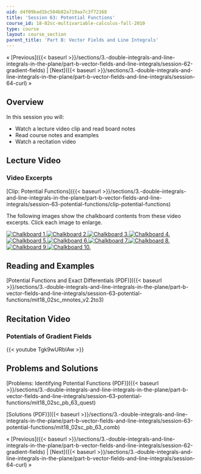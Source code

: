```yaml
---
uid: d4f09bad1bc504b82a719aa7c3f72168
title: 'Session 63: Potential Functions'
course_id: 18-02sc-multivariable-calculus-fall-2010
type: course
layout: course_section
parent_title: 'Part B: Vector Fields and Line Integrals'
---
```


« [Previous]({{< baseurl >}}/sections/3.-double-integrals-and-line-integrals-in-the-plane/part-b-vector-fields-and-line-integrals/session-62-gradient-fields) | [Next]({{< baseurl >}}/sections/3.-double-integrals-and-line-integrals-in-the-plane/part-b-vector-fields-and-line-integrals/session-64-curl) »

Overview
--------

In this session you will:

*   Watch a lecture video clip and read board notes
*   Read course notes and examples
*   Watch a recitation video

Lecture Video
-------------

### Video Excerpts

[Clip: Potential Functions]({{< baseurl >}}/sections/3.-double-integrals-and-line-integrals-in-the-plane/part-b-vector-fields-and-line-integrals/session-63-potential-functions/clip-potential-functions)

The following images show the chalkboard contents from these video excerpts. Click each image to enlarge.

[![Chalkboard 1.](https://open-learning-course-data-production.s3.amazonaws.com/18-02sc-multivariable-calculus-fall-2010/fa0d8f3c8d1f5673a01eab5a422f27fa_MIT18_02SC_L21Brds_7a.png)](https://open-learning-course-data-production.s3.amazonaws.com/18-02sc-multivariable-calculus-fall-2010/b7b88508af7ae4bf1b41f5dbfd837362_MIT18_02SC_L21Brds_7.png "Open in a new window.")[![Chalkboard 2.](https://open-learning-course-data-production.s3.amazonaws.com/18-02sc-multivariable-calculus-fall-2010/027d9e7496d29cb8f675ff48a1e17f93_MIT18_02SC_L21Brds_8a.png)](https://open-learning-course-data-production.s3.amazonaws.com/18-02sc-multivariable-calculus-fall-2010/e9ff8fd017b3b880e9b8d45f13e2f283_MIT18_02SC_L21Brds_8.png "Open in a new window.")[![Chalkboard 3.](https://open-learning-course-data-production.s3.amazonaws.com/18-02sc-multivariable-calculus-fall-2010/67bad0d526187cedff12b81e1399786a_MIT18_02SC_L21Brds_9a.png)](https://open-learning-course-data-production.s3.amazonaws.com/18-02sc-multivariable-calculus-fall-2010/4995e217519ea23854834c007f159a40_MIT18_02SC_L21Brds_9.png "Open in a new window.")[![Chalkboard 4.](https://open-learning-course-data-production.s3.amazonaws.com/18-02sc-multivariable-calculus-fall-2010/dfb1678488c5075b88a4567fa69ad60c_MIT18_02SC_L21Brds_10a.png)](https://open-learning-course-data-production.s3.amazonaws.com/18-02sc-multivariable-calculus-fall-2010/a8052ab7336af8244c7e51508793ec6c_MIT18_02SC_L21Brds_10.png "Open in a new window.")  
[![Chalkboard 5.](https://open-learning-course-data-production.s3.amazonaws.com/18-02sc-multivariable-calculus-fall-2010/521488b8e8bab6f4c623f4e9adcd7280_MIT18_02SC_L21Brds_11a.png)](https://open-learning-course-data-production.s3.amazonaws.com/18-02sc-multivariable-calculus-fall-2010/56f8e665b6f1cbcbdbb9efc4ca5ee512_MIT18_02SC_L21Brds_11.png "Open in a new window.")[![Chalkboard 6.](https://open-learning-course-data-production.s3.amazonaws.com/18-02sc-multivariable-calculus-fall-2010/e23bcd93c998445fabf56087a56c5663_MIT18_02SC_L21Brds_12a.png)](https://open-learning-course-data-production.s3.amazonaws.com/18-02sc-multivariable-calculus-fall-2010/69f52e1b36587cbc539f36ecbca44e62_MIT18_02SC_L21Brds_12.png "Open in a new window.")[![Chalkboard 7.](https://open-learning-course-data-production.s3.amazonaws.com/18-02sc-multivariable-calculus-fall-2010/f90dedc3b38b8d911bfa2eb68790383e_MIT18_02SC_L21Brds_13a.png)](https://open-learning-course-data-production.s3.amazonaws.com/18-02sc-multivariable-calculus-fall-2010/fe8c9a9979a48a930c5594cd1c16b1fc_MIT18_02SC_L21Brds_13.png "Open in a new window.")[![Chalkboard 8.](https://open-learning-course-data-production.s3.amazonaws.com/18-02sc-multivariable-calculus-fall-2010/55b6c695a12bd74ceefe2546ad9165ec_MIT18_02SC_L21Brds_14a.png)](https://open-learning-course-data-production.s3.amazonaws.com/18-02sc-multivariable-calculus-fall-2010/7ff2a0ee1de77fc12b342e53938ebdc8_MIT18_02SC_L21Brds_14.png "Open in a new window.")  
[![Chalkboard 9.](https://open-learning-course-data-production.s3.amazonaws.com/18-02sc-multivariable-calculus-fall-2010/407a216705f59e0e9b9991ec2f0b9a36_MIT18_02SC_L21Brds_15a.png)](https://open-learning-course-data-production.s3.amazonaws.com/18-02sc-multivariable-calculus-fall-2010/c67830871adaf722723ed35e2ae38b80_MIT18_02SC_L21Brds_15.png "Open in a new window.")[![Chalkboard 10.](https://open-learning-course-data-production.s3.amazonaws.com/18-02sc-multivariable-calculus-fall-2010/f7af39b7f7e09d301b01966648e6ffb1_MIT18_02SC_L21Brds_16a.png)](https://open-learning-course-data-production.s3.amazonaws.com/18-02sc-multivariable-calculus-fall-2010/a6c08abe95a685c5c5a75808f32cc59a_MIT18_02SC_L21Brds_16.png "Open in a new window.")

Reading and Examples
--------------------

[Potential Functions and Exact Differentials (PDF)]({{< baseurl >}}/sections/3.-double-integrals-and-line-integrals-in-the-plane/part-b-vector-fields-and-line-integrals/session-63-potential-functions/mit18_02sc_mnotes_v2.2to3)

Recitation Video
----------------

### Potentials of Gradient Fields

{{< youtube Tgk9wURblAw >}}

Problems and Solutions
----------------------

[Problems: Identifying Potential Functions (PDF)]({{< baseurl >}}/sections/3.-double-integrals-and-line-integrals-in-the-plane/part-b-vector-fields-and-line-integrals/session-63-potential-functions/mit18_02sc_pb_63_quest)

[Solutions (PDF)]({{< baseurl >}}/sections/3.-double-integrals-and-line-integrals-in-the-plane/part-b-vector-fields-and-line-integrals/session-63-potential-functions/mit18_02sc_pb_63_comb)

« [Previous]({{< baseurl >}}/sections/3.-double-integrals-and-line-integrals-in-the-plane/part-b-vector-fields-and-line-integrals/session-62-gradient-fields) | [Next]({{< baseurl >}}/sections/3.-double-integrals-and-line-integrals-in-the-plane/part-b-vector-fields-and-line-integrals/session-64-curl) »